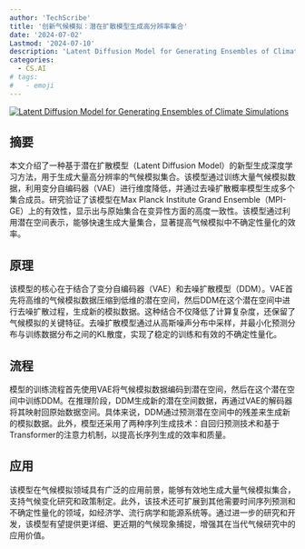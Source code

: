 ```yaml
---
author: 'TechScribe'
title: '创新气候模拟：潜在扩散模型生成高分辨率集合'
date: '2024-07-02'
Lastmod: '2024-07-10'
description: 'Latent Diffusion Model for Generating Ensembles of Climate Simulations'
categories:
  - CS.AI
# tags:
#   - emoji
---
```


[![Latent Diffusion Model for Generating Ensembles of Climate Simulations](https://arxiv-research-1301205113.cos.ap-guangzhou.myqcloud.com/images/2407.02070v2.pdf_0.jpg)](https://arxiv.org/abs/2407.02070v2)

## 摘要

本文介绍了一种基于潜在扩散模型（Latent Diffusion Model）的新型生成深度学习方法，用于生成大量高分辨率的气候模拟集合。该模型通过训练大量气候模拟数据，利用变分自编码器（VAE）进行维度降低，并通过去噪扩散概率模型生成多个集合成员。研究验证了该模型在Max Planck Institute Grand Ensemble（MPI-GE）上的有效性，显示出与原始集合在变异性方面的高度一致性。该模型通过利用潜在空间表示，能够快速生成大量集合，显著提高气候模拟中不确定性量化的效率。<!--more-->

## 原理

该模型的核心在于结合了变分自编码器（VAE）和去噪扩散模型（DDM）。VAE首先将高维的气候模拟数据压缩到低维的潜在空间，然后DDM在这个潜在空间中进行去噪扩散过程，生成新的模拟数据。这种结合不仅降低了计算复杂度，还保留了气候模拟的关键特征。去噪扩散模型通过从高斯噪声分布中采样，并最小化预测分布与训练数据分布之间的KL散度，实现了稳定的训练和有效的不确定性量化。

## 流程

模型的训练流程首先使用VAE将气候模拟数据编码到潜在空间，然后在这个潜在空间中训练DDM。在推理阶段，DDM生成新的潜在空间数据，再通过VAE的解码器将其映射回原始数据空间。具体来说，DDM通过预测潜在空间中的残差来生成新的模拟数据。此外，模型还采用了两种序列生成技术：自回归预测技术和基于Transformer的注意力机制，以提高长序列生成的效率和质量。

## 应用

该模型在气候模拟领域具有广泛的应用前景，能够有效地生成大量气候模拟集合，支持气候变化研究和政策制定。此外，该技术还可扩展到其他需要时间序列预测和不确定性量化的领域，如经济学、流行病学和能源系统等。通过进一步的研究和开发，该模型有望提供更详细、更近期的气候现象捕捉，增强其在当代气候研究中的应用价值。
